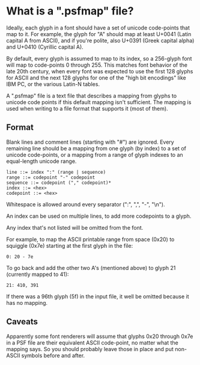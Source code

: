 # What is a ".psfmap" file?

Ideally, each glyph in a font should have a set of unicode code-points that map to it. For example, the glyph for "A" should map at least U+0041 (Latin capital A from ASCII), and if you're polite, also U+0391 (Greek capital alpha) and U+0410 (Cyrillic capital A).

By default, every glyph is assumed to map to its index, so a 256-glyph font will map to code-points 0 through 255. This matches font behavior of the late 20th century, when every font was expected to use the first 128 glyphs for ASCII and the next 128 glyphs for one of the "high bit encodings" like IBM PC, or the various Latin-N tables.

A ".psfmap" file is a text file that describes a mapping from glyphs to unicode code points if this default mapping isn't sufficient. The mapping is used when writing to a file format that supports it (most of them).

## Format

Blank lines and comment lines (starting with "#") are ignored. Every remaining line should be a mapping from one glyph (by index) to a set of unicode code-points, or a mapping from a range of glyph indexes to an equal-length unicode range.

    line ::= index ":" (range | sequence)
    range ::= codepoint "-" codepoint
    sequence ::= codepoint ("," codepoint)*
    index ::= <hex>
    codepoint ::= <hex>

Whitespace is allowed around every separator (":", ",", "-", "\n").

An index can be used on multiple lines, to add more codepoints to a glyph.

Any index that's not listed will be omitted from the font.

For example, to map the ASCII printable range from space (0x20) to squiggle (0x7e) starting at the first glyph in the file:

    0: 20 - 7e

To go back and add the other two A's (mentioned above) to glyph 21 (currently mapped to 41):

    21: 410, 391

If there was a 96th glyph (5f) in the input file, it well be omitted because it has no mapping.

## Caveats

Apparently some font renderers will assume that glyphs 0x20 through 0x7e in a PSF file are their equivalent ASCII code-point, no matter what the mapping says. So you should probably leave those in place and put non-ASCII symbols before and after.
